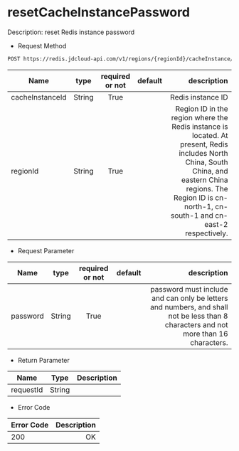 # resetCacheInstancePassword

Description: reset Redis instance password

- Request Method
```xml
POST https://redis.jdcloud-api.com/v1/regions/{regionId}/cacheInstance/{cacheInstanceId}:resetCacheInstancePassword
```
Name|type|required or not|default|description
---|:--:|:--:|:--:|---:
cacheInstanceId|String|True||Redis instance ID
regionId|String|True||Region ID in the region where the Redis instance is located. At present, Redis includes North China, South China, and eastern China regions. The Region ID is cn-north-1, cn-south-1 and cn-east-2 respectively.

- Request Parameter

Name|type|required or not|default|description
---|:--:|:--:|:--:|---:
password|String|True||password must include and can only be letters and numbers, and shall not be less than 8 characters and not more than 16 characters.

- Return Parameter

Name|Type|Description
---|:--:|---:
requestId|String|


- Error Code

Error Code|Description
---|---:
200|OK
